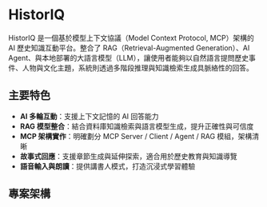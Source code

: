 # HistorIQ
HistorIQ 是一個基於模型上下文協議（Model Context Protocol, MCP）架構的 AI 歷史知識互動平台。整合了 RAG（Retrieval-Augmented Generation）、AI Agent、與本地部署的大語言模型（LLM），讓使用者能夠以自然語言提問歷史事件、人物與文化主題，系統則透過多階段推理與知識檢索生成具脈絡性的回答。

## 主要特色

- **AI 多輪互動**：支援上下文記憶的 AI 回答能力
- **RAG 模型整合**：結合資料庫知識檢索與語言模型生成，提升正確性與可信度
- **MCP 架構實作**：明確劃分 MCP Server / Client / Agent / RAG 模組，架構清晰
- **故事式回應**：支援章節生成與延伸探索，適合用於歷史教育與知識導覽
- **語音輸入與朗讀**：提供講書人模式，打造沉浸式學習體驗

## 專案架構
